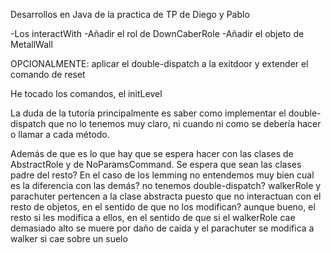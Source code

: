 Desarrollos en Java de la practica de TP de Diego y Pablo

-Los interactWith -Añadir el rol de DownCaberRole -Añadir el objeto de MetallWall

OPCIONALMENTE: aplicar el double-dispatch a la exitdoor y extender el comando de reset

He tocado los comandos, el initLevel

La duda de la tutoría principalmente es saber como implementar el double-dispatch que no lo tenemos muy claro, ni cuando ni como se debería hacer o llamar a cada método. 

Además de que es lo que hay que se espera hacer con las clases de AbstractRole y de NoParamsCommand. Se espera que sean las clases padre del resto?
En el caso de los lemming no entendemos muy bien cual es la diferencia con las demás? no tenemos double-dispatch? walkerRole y parachuter pertencen a la clase abstracta puesto que no interactuan con el resto de objetos, en el sentido de que no los modifican? aunque bueno, el resto si les modifica a ellos, en el sentido de que si el walkerRole cae demasiado alto se muere por daño de caida y el parachuter se modifica a walker si cae sobre un suelo